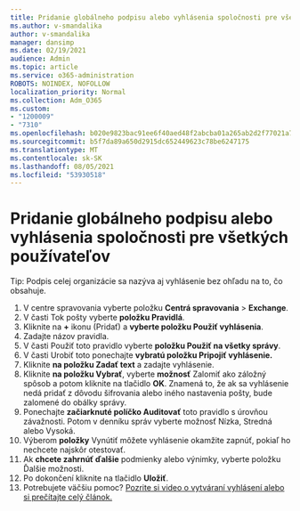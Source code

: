 ```yaml
---
title: Pridanie globálneho podpisu alebo vyhlásenia spoločnosti pre všetkých používateľov
ms.author: v-smandalika
author: v-smandalika
manager: dansimp
ms.date: 02/19/2021
audience: Admin
ms.topic: article
ms.service: o365-administration
ROBOTS: NOINDEX, NOFOLLOW
localization_priority: Normal
ms.collection: Adm_O365
ms.custom:
- "1200009"
- "7310"
ms.openlocfilehash: b020e9823bac91ee6f40aed48f2abcba01a265ab2d2f77021a745e69af5a5366
ms.sourcegitcommit: b5f7da89a650d2915dc652449623c78be6247175
ms.translationtype: MT
ms.contentlocale: sk-SK
ms.lasthandoff: 08/05/2021
ms.locfileid: "53930518"
---
```

# <a name="add-a-global-company-signature-or-disclaimer-for-all-users"></a>Pridanie globálneho podpisu alebo vyhlásenia spoločnosti pre všetkých používateľov

Tip: Podpis celej organizácie sa nazýva aj vyhlásenie bez ohľadu na to, čo obsahuje.

1. V centre spravovania vyberte položku **Centrá spravovania**  >  **Exchange**.
2. V časti Tok pošty vyberte **položku Pravidlá**.
3. Kliknite na **+** ikonu (Pridať) a **vyberte položku Použiť vyhlásenia**.
4. Zadajte názov pravidla.
5. V časti Použiť toto pravidlo vyberte **položku Použiť na všetky správy**.
6. V časti Urobiť toto ponechajte **vybratú položku Pripojiť vyhlásenie.**
7. Kliknite **na položku Zadať text** a zadajte vyhlásenie.
8. Kliknite **na položku Vybrať**, vyberte **možnosť** Zalomiť ako záložný spôsob a potom kliknite na tlačidlo **OK**. Znamená to, že ak sa vyhlásenie nedá pridať z dôvodu šifrovania alebo iného nastavenia pošty, bude zalomené do obálky správy.
9. Ponechajte **začiarknuté políčko Auditovať** toto pravidlo s úrovňou závažnosti. Potom v denníku správ vyberte možnosť Nízka, Stredná alebo Vysoká.
10. Výberom **položky** Vynútiť môžete vyhlásenie okamžite zapnúť, pokiaľ ho nechcete najskôr otestovať.
11. Ak **chcete zahrnúť ďalšie** podmienky alebo výnimky, vyberte položku Ďalšie možnosti.
12. Po dokončení kliknite na tlačidlo **Uložiť**.
13. Potrebujete väčšiu pomoc? [Pozrite si video o vytváraní vyhlásení alebo si prečítajte celý článok.](https://support.office.com/article/2d75860f-c527-4352-a7f6-73eba54c0c72?wt.mc_id=Chat_GlobalSignature)